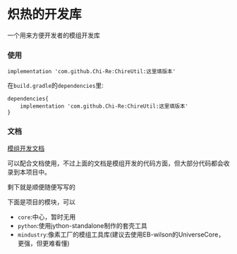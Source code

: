 # 炽热的开发库
一个用来方便开发者的模组开发库

### 使用
```text
implementation 'com.github.Chi-Re:ChireUtil:这里填版本'
```
在`build.gradle`的`dependencies`里:
```text
dependencies{
    implementation 'com.github.Chi-Re:ChireUtil:这里填版本'
}
```

### 文档
[模组开发文档](https://github.com/Chi-Re/Mindustry-Java-dev-docs)

可以配合文档使用，不过上面的文档是模组开发的代码方面，但大部分代码都会收录到本项目中。

剩下就是顺便随便写写的

下面是项目的模块，可以
* `core`:中心，暂时无用
* `python`:使用jython-standalone制作的套壳工具
* `mindustry`:像素工厂的模组工具库(建议去使用EB-wilson的UniverseCore，更强，但更难看懂)